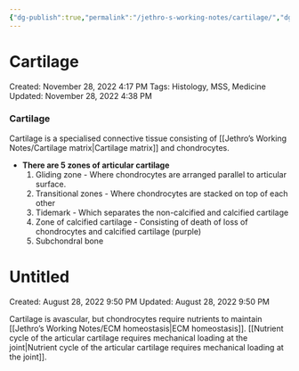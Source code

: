 ```yaml
---
{"dg-publish":true,"permalink":"/jethro-s-working-notes/cartilage/","dgPassFrontmatter":true}
---
```



# Cartilage

Created: November 28, 2022 4:17 PM
Tags: Histology, MSS, Medicine
Updated: November 28, 2022 4:38 PM

### Cartilage

Cartilage is a specialised connective tissue consisting of [[Jethro’s Working Notes/Cartilage matrix\|Cartilage matrix]] and chondrocytes.

- **************************************************************************************************There are 5 zones of articular cartilage**************************************************************************************************
    1. Gliding zone - Where chondrocytes are arranged parallel to articular surface.
    2. Transitional zones - Where chondrocytes are stacked on top of each other
    3. Tidemark - Which separates the non-calcified and calcified cartilage
    4. Zone of calcified cartilage - Consisting of death of loss of chondrocytes and calcified cartilage (purple)
    5. Subchondral bone
    
    
<div class="transclusion internal-embed is-loaded"><div class="markdown-embed">





# Untitled

Created: August 28, 2022 9:50 PM
Updated: August 28, 2022 9:50 PM

</div></div>

    

Cartilage is avascular, but chondrocytes require nutrients to maintain [[Jethro’s Working Notes/ECM homeostasis\|ECM homeostasis]]. [[Nutrient cycle of the articular cartilage requires mechanical loading at the joint\|Nutrient cycle of the articular cartilage requires mechanical loading at the joint]].